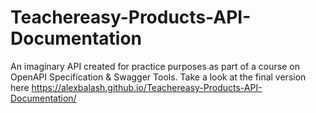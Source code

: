 # Teachereasy-Products-API-Documentation
An imaginary API created for practice purposes as part of a course on OpenAPI Specification &amp; Swagger Tools.
Take a look at the final version here https://alexbalash.github.io/Teachereasy-Products-API-Documentation/
